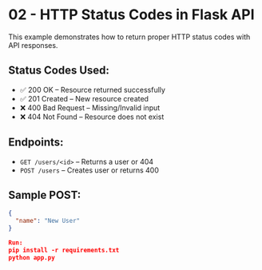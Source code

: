 # 02 - HTTP Status Codes in Flask API

This example demonstrates how to return proper HTTP status codes with API responses.

## Status Codes Used:
- ✅ 200 OK – Resource returned successfully
- ✅ 201 Created – New resource created
- ❌ 400 Bad Request – Missing/Invalid input
- ❌ 404 Not Found – Resource does not exist

## Endpoints:
- `GET /users/<id>` – Returns a user or 404
- `POST /users` – Creates user or returns 400

## Sample POST:
```json
{
  "name": "New User"
}

Run:
pip install -r requirements.txt
python app.py
